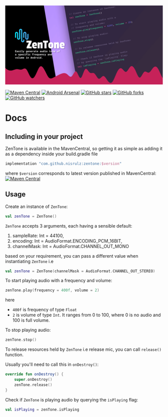![Image](../img/github_banner.png)

[![Maven Central](https://maven-badges.herokuapp.com/maven-central/com.github.nisrulz/zentone/badge.svg)](https://maven-badges.herokuapp.com/maven-central/com.github.nisrulz/zentone) [![Android Arsenal](https://img.shields.io/badge/Android%20Arsenal-Zentone-green.svg?style=true)](https://android-arsenal.com/details/1/3470) [![GitHub stars](https://img.shields.io/github/stars/nisrulz/zentone.svg?style=social&label=Star)](https://github.com/nisrulz/zentone) [![GitHub forks](https://img.shields.io/github/forks/nisrulz/zentone.svg?style=social&label=Fork)](https://github.com/nisrulz/zentone/fork) [![GitHub watchers](https://img.shields.io/github/watchers/nisrulz/zentone.svg?style=social&label=Watch)](https://github.com/nisrulz/zentone)
# Docs

## Including in your project

ZenTone is available in the MavenCentral, so getting it as simple as adding it as a dependency
inside your build.gradle file

```gradle
implementation "com.github.nisrulz:zentone:$version"
```

where `$version` corresponds to latest version published in
MavenCentral: [![Maven Central](https://maven-badges.herokuapp.com/maven-central/com.github.nisrulz/zentone/badge.svg)](https://maven-badges.herokuapp.com/maven-central/com.github.nisrulz/zentone)

## Usage

Create an instance of `ZenTone`:

```kt
val zenTone = ZenTone()
```

`ZenTone` accepts 3 arguments, each having a sensible default:

1. sampleRate: Int = 44100,
2. encoding: Int = AudioFormat.ENCODING_PCM_16BIT,
3. channelMask: Int = AudioFormat.CHANNEL_OUT_MONO

based on your requirement, you can pass a different value when instantiating `ZenTone` i.e

```kt
val zenTone = ZenTone(channelMask = AudioFormat.CHANNEL_OUT_STEREO)
```

To start playing audio with a frequency and volume:

```kt
zenTone.play(frequency = 400f, volume = 2)
```

here

- `400f` is frequency of type `Float`
- `2` is volume of type `Int`. It ranges from 0 to 100, where 0 is no audio and 100 is full volume.

To stop playing audio:

```kt
zenTone.stop()
```

To release resources held by `ZenTone` i.e release mic, you can call `release()` function.

Usually you'll need to call this in `onDestroy()`:

```kt
override fun onDestroy() {
    super.onDestroy()
    zenTone.release()
}
```

Check if `ZenTone` is playing audio by querying the `isPlaying` flag:

```kt
val isPlaying = zenTone.isPlaying
```
